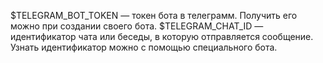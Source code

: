 $TELEGRAM_BOT_TOKEN — токен бота в телеграмм. Получить его можно при создании своего бота.
$TELEGRAM_CHAT_ID — идентификатор чата или беседы, в которую отправляется сообщение. Узнать идентификатор можно с помощью специального бота.
